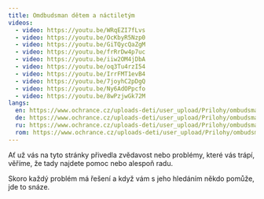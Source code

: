 ```yaml
---
title: Omdbudsman dětem a náctiletým
videos:
  - video: https://youtu.be/WRqEZI7fLvs
  - video: https://youtu.be/OcKbyR5Nzp0
  - video: https://youtu.be/GiTQycQaZgM
  - video: https://youtu.be/frRrDw4p7uc
  - video: https://youtu.be/iiw2OM4jDbA
  - video: https://youtu.be/oq3Tu4rzI54
  - video: https://youtu.be/IrrFMT1evB4
  - video: https://youtu.be/7joyhC2pDgQ
  - video: https://youtu.be/Ny6AdOPpcfo
  - video: https://youtu.be/8wPzjwGk72M
langs:
  en: https://www.ochrance.cz/uploads-deti/user_upload/Prilohy/ombudsman_detem/Letak_-_Ombudsman_detem__anglictina_.pdf
  de: https://www.ochrance.cz/uploads-deti/user_upload/Prilohy/ombudsman_detem/Letak_-_Ombudsman_detem__nemcina_-_anglicke_logo_.pdf
  ru: https://www.ochrance.cz/uploads-deti/user_upload/Prilohy/ombudsman_detem/Letak_-_Ombudsman_detem__rustina_-_anglicke_logo_.pdf
  rom: https://www.ochrance.cz/uploads-deti/user_upload/Prilohy/ombudsman_detem/Letak_-_Ombudsman_detem__romstina_.pdf
---
```

Ať už vás na tyto stránky přivedla zvědavost nebo problémy, které vás trápí, věříme, že tady najdete pomoc nebo alespoň radu.

Skoro každý problém má řešení a když vám s jeho hledáním někdo pomůže, jde to snáze.
